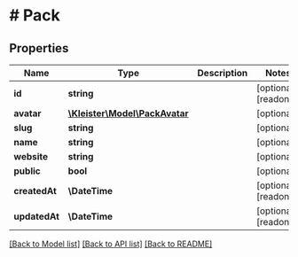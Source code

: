 # # Pack

## Properties

Name | Type | Description | Notes
------------ | ------------- | ------------- | -------------
**id** | **string** |  | [optional] [readonly]
**avatar** | [**\Kleister\Model\PackAvatar**](PackAvatar.md) |  | [optional]
**slug** | **string** |  | [optional]
**name** | **string** |  | [optional]
**website** | **string** |  | [optional]
**public** | **bool** |  | [optional]
**createdAt** | **\DateTime** |  | [optional] [readonly]
**updatedAt** | **\DateTime** |  | [optional] [readonly]

[[Back to Model list]](../../README.md#models) [[Back to API list]](../../README.md#endpoints) [[Back to README]](../../README.md)
